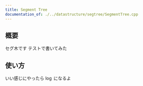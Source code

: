 ```yaml
---
title: Segment Tree
documentation_of: ./../datastructure/segtree/SegmentTree.cpp
---
```


## 概要

セグ木です テストで書いてみた

## 使い方

いい感じにやったら $\log$ になるよ